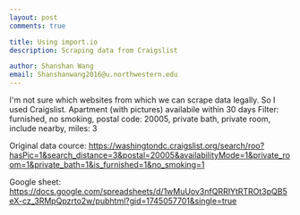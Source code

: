 ```yaml
---
layout: post
comments: true

title: Using import.io
description: Scraping data from Craigslist

author: Shanshan Wang
email: Shanshanwang2016@u.northwestern.edu
---
```


I'm not sure which websites from which we can scrape data legally. So I used Craigslist.
Apartment (with pictures) availabile within 30 days
Filter: furnished, no smoking, postal code: 20005, private bath, private room, include nearby, miles: 3

Original data cource:
https://washingtondc.craigslist.org/search/roo?hasPic=1&search_distance=3&postal=20005&availabilityMode=1&private_room=1&private_bath=1&is_furnished=1&no_smoking=1

Google sheet:
https://docs.google.com/spreadsheets/d/1wMuUov3nfQRRIYtRTROt3pQB5eX-cz_3RMpQpzrto2w/pubhtml?gid=1745057701&single=true
